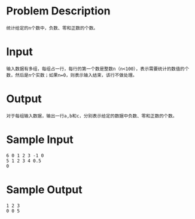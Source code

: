 # Problem Description
    统计给定的n个数中，负数、零和正数的个数。
 

# Input
    输入数据有多组，每组占一行，每行的第一个数是整数n（n<100），表示需要统计的数值的个数，然后是n个实数；如果n=0，则表示输入结束，该行不做处理。
 

# Output
    对于每组输入数据，输出一行a,b和c，分别表示给定的数据中负数、零和正数的个数。
 

# Sample Input
    6 0 1 2 3 -1 0
    5 1 2 3 4 0.5
    0 
 

# Sample Output
    1 2 3
    0 0 5

